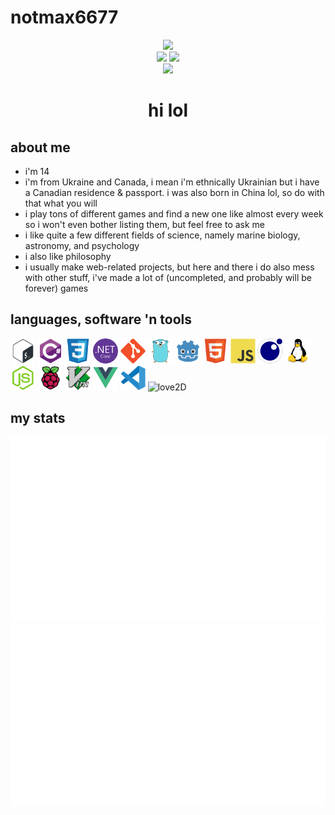 # notmax6677

<!-- header centered aligned -->
<div id="header" align="center">
   <!-- just a gif idk -->
   <img src="https://media4.giphy.com/media/eVAZ5CkTuRBXJmyUxs/giphy.gif?cid=ecf05e47lh5965n0han7d5qm62im20xj52bl3wwu2zhu470k&rid=giphy.gif&ct=s" width=350>
  
  <!-- badges -->
  <div id="badges">
    <!-- reddit account -->
    <img src="https://img.shields.io/badge/anasthese07-f64300?logo=reddit&logoColor=ffffff&style=for-the-badge">
    <!-- discord account -->
    <img src="https://img.shields.io/badge/-mmax%233625-7085d6?logo=discord&logoColor=ffffff&style=for-the-badge">
  </div>
  
  <!-- views counter -->
  <img src="https://komarev.com/ghpvc/?username=notmax6677&style=for-the-badge">
  
  <!-- header -->
  <h1>hi lol</h1>
</div>

## about me
- i'm 14
- i'm from Ukraine and Canada, i mean i'm ethnically Ukrainian but i have a Canadian residence & passport. i was also born in China lol, so do with that what you will
- i play tons of different games and find a new one like almost every week so i won't even bother listing them, but feel free to ask me
- i like quite a few different fields of science, namely marine biology, astronomy, and psychology
- i also like philosophy
- i usually make web-related projects, but here and there i do also mess with other stuff, i've made a lot of (uncompleted, and probably will be forever) games

## languages, software 'n tools
<div id="software">
  <img src="https://raw.githubusercontent.com/devicons/devicon/master/icons/bash/bash-original.svg" alt="bash" width=40>
  
  <img src="https://raw.githubusercontent.com/devicons/devicon/1119b9f84c0290e0f0b38982099a2bd027a48bf1/icons/csharp/csharp-original.svg" alt="Csharp" width=40>
  
  <img src="https://raw.githubusercontent.com/devicons/devicon/1119b9f84c0290e0f0b38982099a2bd027a48bf1/icons/css3/css3-original.svg" alt="CSS3" width=40>
  
  <img src="https://raw.githubusercontent.com/devicons/devicon/1119b9f84c0290e0f0b38982099a2bd027a48bf1/icons/dotnetcore/dotnetcore-original.svg" alt="dotnet-core" width=40>
  
  <img src="https://raw.githubusercontent.com/devicons/devicon/1119b9f84c0290e0f0b38982099a2bd027a48bf1/icons/git/git-original.svg" alt="git" width=40>
  
  <img src="https://raw.githubusercontent.com/devicons/devicon/1119b9f84c0290e0f0b38982099a2bd027a48bf1/icons/go/go-original.svg" alt="go" width=40>
  
  <img src="https://raw.githubusercontent.com/devicons/devicon/1119b9f84c0290e0f0b38982099a2bd027a48bf1/icons/godot/godot-original.svg" alt="godot" width=40>
  
  <img src="https://raw.githubusercontent.com/devicons/devicon/1119b9f84c0290e0f0b38982099a2bd027a48bf1/icons/html5/html5-original.svg" alt="HTML5" width=40>
   
  <img src="https://raw.githubusercontent.com/devicons/devicon/1119b9f84c0290e0f0b38982099a2bd027a48bf1/icons/javascript/javascript-original.svg" alt="JS" width=40>
  
  <img src="https://raw.githubusercontent.com/devicons/devicon/1119b9f84c0290e0f0b38982099a2bd027a48bf1/icons/lua/lua-original.svg" alt="lua" width=40>
   
  <img src="https://raw.githubusercontent.com/devicons/devicon/1119b9f84c0290e0f0b38982099a2bd027a48bf1/icons/linux/linux-original.svg" alt="linux" width=40>
   
  <img src="https://raw.githubusercontent.com/devicons/devicon/1119b9f84c0290e0f0b38982099a2bd027a48bf1/icons/nodejs/nodejs-original.svg" alt="nodeJS" width=40>
   
  <img src="https://raw.githubusercontent.com/devicons/devicon/1119b9f84c0290e0f0b38982099a2bd027a48bf1/icons/raspberrypi/raspberrypi-original.svg" alt="raspberryPi" width=40>
   
  <img src="https://raw.githubusercontent.com/devicons/devicon/1119b9f84c0290e0f0b38982099a2bd027a48bf1/icons/vim/vim-original.svg" alt="vim" width=40>
   
  <img src="https://raw.githubusercontent.com/devicons/devicon/1119b9f84c0290e0f0b38982099a2bd027a48bf1/icons/vuejs/vuejs-original.svg" alt="vueJS" width=40>
   
   <img src="https://raw.githubusercontent.com/devicons/devicon/1119b9f84c0290e0f0b38982099a2bd027a48bf1/icons/vscode/vscode-original.svg" alt="vscode" width=40>
  
   <img src="https://external-content.duckduckgo.com/iu/?u=https%3A%2F%2Flutris.net%2Fmedia%2Fgames%2Ficons%2Flove-app-0.10.png&f=1&nofb=1" alt="love2D" width=40>
   
</div>

## my stats
<div id="stats-images" align="center">
   <!-- overview -->
   <img src="https://raw.githubusercontent.com/notmax6677/github-stats/master/generated/overview.svg#gh-dark-mode-only">
   <!-- languages -->
   <img src="https://raw.githubusercontent.com/notmax6677/github-stats/master/generated/languages.svg#gh-dark-mode-only">
</div>
